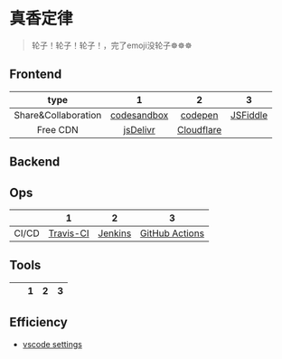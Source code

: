 # 真香定律

>轮子！轮子！轮子！，完了emoji没轮子☸️☸️☸️

## Frontend

|type|1|2|3|
|:--:|:--:|:--:|:--:|
|Share&Collaboration|[codesandbox](https://codesandbox.io/explore)|[codepen](https://codepen.io/)|[JSFiddle](https://docs.jsfiddle.net/github-integration)|
|Free CDN|[jsDelivr](https://www.jsdelivr.com/)|[Cloudflare](https://www.cloudflare.com/cdn/)|

## Backend


## Ops

|&ensp;|1|2|3|
|:--:|:--:|:--:|:--:|
|CI/CD|[Travis-CI](https://travis-ci.org/)|[Jenkins](https://jenkins.io/zh/)|[GitHub Actions](https://github-actions.netlify.com/)|


## Tools

|&ensp;|1|2|3|
|:--:|:--:|:--:|:--:|


## Efficiency

- [vscode settings](https://gist.github.com/yeshan333/2f219672ddfcae7b58d64c3df71d7280)